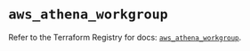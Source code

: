 # `aws_athena_workgroup`

Refer to the Terraform Registry for docs: [`aws_athena_workgroup`](https://registry.terraform.io/providers/hashicorp/aws/5.92.0/docs/resources/athena_workgroup).
